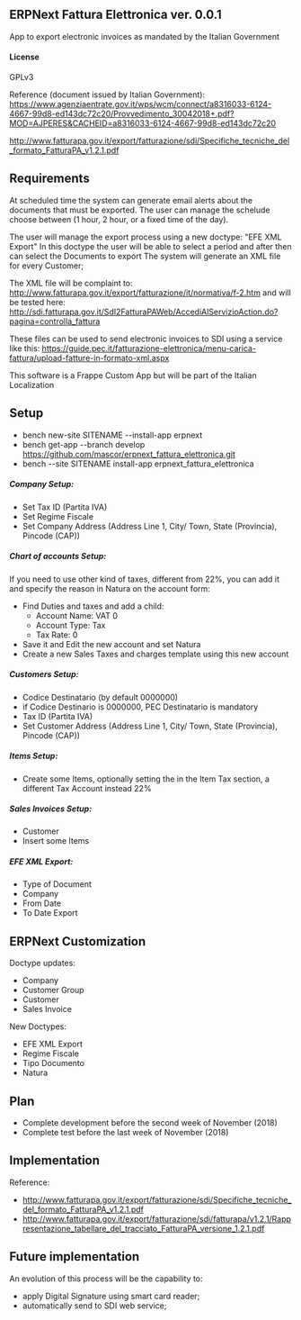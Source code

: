 ## ERPNext Fattura Elettronica ver. 0.0.1

App to export electronic invoices as mandated by the Italian Government

#### License

GPLv3

Reference (document issued by Italian Government):
https://www.agenziaentrate.gov.it/wps/wcm/connect/a8316033-6124-4667-99d8-ed143dc72c20/Provvedimento_30042018+.pdf?MOD=AJPERES&CACHEID=a8316033-6124-4667-99d8-ed143dc72c20

http://www.fatturapa.gov.it/export/fatturazione/sdi/Specifiche_tecniche_del_formato_FatturaPA_v1.2.1.pdf

## Requirements

At scheduled time the system can generate email alerts about the documents that must be exported. The user can manage the schelude choose between (1 hour, 2 hour, or a fixed time of the day).

The user will manage the export process using a new doctype: "EFE XML Export"
In this doctype the user will be able to select a period and after then can select the Documents to export
The system will generate an XML file for every Customer;

The XML file will be complaint to:
http://www.fatturapa.gov.it/export/fatturazione/it/normativa/f-2.htm
and will be tested here:
http://sdi.fatturapa.gov.it/SdI2FatturaPAWeb/AccediAlServizioAction.do?pagina=controlla_fattura

These files can be used to send electronic invoices to SDI using a service like this:
https://guide.pec.it/fatturazione-elettronica/menu-carica-fattura/upload-fatture-in-formato-xml.aspx

This software is a Frappe Custom App but will be part of the Italian Localization

## Setup

- bench new-site SITENAME --install-app erpnext
- bench get-app --branch develop https://github.com/mascor/erpnext_fattura_elettronica.git
- bench --site SITENAME install-app erpnext_fattura_elettronica

##### Company Setup:

- Set Tax ID (Partita IVA)
- Set Regime Fiscale
- Set Company Address (Address Line 1, City/ Town, State (Provincia), Pincode (CAP)) 

##### Chart of accounts Setup:

If you need to use other kind of taxes, different from 22%, you can add it and specify the reason in Natura on the account form:
- Find Duties and taxes and add a child:
  - Account Name: VAT 0
  - Account Type: Tax
  - Tax Rate: 0
- Save it and Edit the new account and set Natura
- Create a new Sales Taxes and charges template using this new account

##### Customers Setup:

- Codice Destinatario (by default 0000000)
- if Codice Destinario is 0000000, PEC Destinatario is mandatory
- Tax ID (Partita IVA)
- Set Customer Address (Address Line 1, City/ Town, State (Provincia), Pincode (CAP))

##### Items Setup:

- Create some Items, optionally setting the in the Item Tax section, a different Tax Account instead 22%

##### Sales Invoices Setup:

- Customer
- Insert some Items

##### EFE XML Export:

- Type of Document
- Company
- From Date
- To Date
Export

## ERPNext Customization

Doctype updates:
- Company
- Customer Group
- Customer
- Sales Invoice

New Doctypes:
- EFE XML Export
- Regime Fiscale
- Tipo Documento
- Natura

## Plan

- Complete development before the second week of November (2018)
- Complete test before the last week of November (2018)

## Implementation

Reference: 
- http://www.fatturapa.gov.it/export/fatturazione/sdi/Specifiche_tecniche_del_formato_FatturaPA_v1.2.1.pdf
- http://www.fatturapa.gov.it/export/fatturazione/sdi/fatturapa/v1.2.1/Rappresentazione_tabellare_del_tracciato_FatturaPA_versione_1.2.1.pdf

## Future implementation

An evolution of this process will be the capability to:
- apply Digital Signature using smart card reader;
- automatically send to SDI web service;
